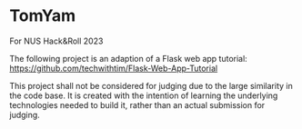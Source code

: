 # TomYam
For NUS Hack&amp;Roll 2023

The following project is an adaption of a Flask web app tutorial:
https://github.com/techwithtim/Flask-Web-App-Tutorial

This project shall not be considered for judging due to the large similarity in the code base. It is created with the intention of learning the underlying technologies needed to build it, rather than an actual submission for judging.
